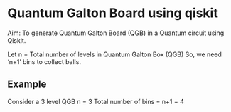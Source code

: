 # Quantum Galton Board using qiskit
Aim: To generate Quantum Galton Board (QGB) in a Quantum circuit using Qiskit.

Let   n = Total number of levels in Quantum Galton Box (QGB)
So, we need ‘n+1’ bins to collect balls. 
## Example
   Consider a 3 level QGB
    n = 3
   Total number of bins = n+1 = 4
